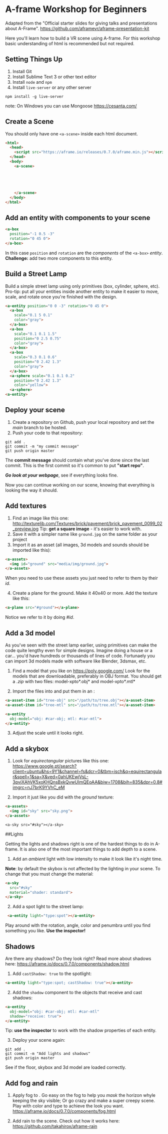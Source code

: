 # A-frame Workshop for Beginners

Adapted from the "Official starter slides for giving talks and presentations about A-Frame".
https://github.com/aframevr/aframe-presentation-kit

Here you'll learn how to build a VR scene using A-frame. For this workshop basic understanding of html is recommended but not required.

## Setting Things Up
1. Install Git
2. Install Sublime Text 3 or other text editor
3. Install ` node ` and ` npm `
4. Install ` live-server ` or any other server
```
npm install -g live-server
```
note: On Windows you can use Mongoose
https://cesanta.com/

## Create a Scene

You should only have one ` <a-scene> ` inside each html document.

```html
<html>
  <head>
    <script src="https://aframe.io/releases/0.7.0/aframe.min.js"></script>
  </head>
  <body>
    <a-scene>





    </a-scene>
  </body>
</html>
```

## Add an entity with components to your scene

```html
<a-box
  position="-1 0.5 -3"
  rotation="0 45 0">
</a-box>
```

In this case ` position ` and ` rotation ` are the *components* of the ` <a-box> ` *entity*.
**Challenge:** add two more components to this entity.

## Build a Street Lamp

Build a simple street lamp using only primitives (box, cylinder, sphere, etc).
Pro-tip: put all your entities inside another entity to make it easier to move, scale, and rotate once you're finished with the design.

```html
<a-entity position="0 0 -3" rotation="0 45 0">
  <a-box
    scale="0.1 5 0.1"
    color="gray">
  </a-box>
  <a-box
    scale="0.1 0.1 1.5"
    position="0 2.5 0.75"
    color="gray">
  </a-box>
  <a-box
    scale="0.3 0.1 0.6"
    position="0 2.42 1.3"
    color="gray">
  </a-box>
  <a-sphere scale="0.1 0.1 0.2"
    position="0 2.42 1.3"
    color="yellow">
  <a-sphere>
<a-entity>
```

## Deploy your scene

1. Create a repository on Github, push your local repository and set the *main* branch to be hosted.
2. Push your code to that repository:
```
git add .
git commit -m "my commit message"
git push origin master
```
The **commit message** should contain what you've done since the last commit. This is the first commit so it's common to put **"start repo"**.

***Go look at your webpage***, see if everything looks fine.

Now you can continue working on our scene, knowing that everything is looking the way it should.

## Add textures

1. Find an image like this one:
http://texturelib.com/Textures/brick/pavement/brick_pavement_0099_02_preview.jpg
Tip: **get a square image** - it's easier to work with.
2. Save it with a simpler name like `ground.jpg` on the same folder as your project
3. Import it as an asset (all images, 3d models and sounds should be imported like this):
```html
<a-assets>
  <img id="ground" src="media/img/ground.jpg">
</a-assets>
```
When you need to use these assets you just need to refer to them by their *id*.

4. Create a plane for the ground. Make it 40x40 or more. Add the texture like this:
```html
<a-plane src="#ground"></a-plane>
```
Notice we refer to it by doing *#id*.

## Add a 3d model

As you've seen with the street lamp earlier, using primitives can make the code quite lengthy even for simple designs.
Imagine doing a house or a car... you'd have hundreds or thousands of lines of code.
Fortunaely you can import 3d models made with software like Blender, 3dsmax, etc.

1. Find a model that you like on https://poly.google.com/
Look for the models that are downloadable, preferably in OBJ format.
You should get a *.zip* with two files: model-xpto*.obj* and model-xpto*.mtl*

2. Import the files into <a-assets> and put them in an <a-entity>:

```html
<a-asset-item id="tree-obj" src="/path/to/tree.obj"></a-asset-item>
<a-asset-item id="tree-mtl" src="/path/to/tree.mtl"></a-asset-item>
```

```html
<a-entity
  obj-model="obj: #car-obj; mtl: #car-mtl">
</a-entity>
```

3. Adjust the scale until it looks right.

## Add a skybox

1. Look for *equirectangular* pictures like this one:
https://www.google.pt/search?client=ubuntu&hs=9Y1&channel=fs&dcr=0&tbm=isch&q=equirectangular&spell=1&sa=X&ved=0ahUKEwjVsL-3pvjXAhVK5xoKHQnsBxkQvwUImQEoAA&biw=1708&bih=835&dpr=0.8#imgrc=nJ7brK9YVhC_eM

2. Import it just like you did with the *ground* texture:
```html
<a-assets>
  <img id="sky" src="sky.png">
</a-assets>
```

```
<a-sky src="#sky"></a-sky>
```

##Lights

Getting the lights and shadows right is one of the hardest things to do in A-frame. It is also one of the most important things to add depth to a scene.

1. Add an *ambient* light with low intensity to make it look like it's night time.

**Note**: by default the skybox is not affected by the lighting in your scene. To change that you must change the material:
```html
<a-sky
  src="#sky"
  material="shader: standard">
</a-sky>
```

2. Add a spot light to the street lamp:
```html
 <a-entity light="type:spot"></a-entity>
```

Play around with the rotation, angle, color and penumbra until you find something you like. **Use the inspector!**

## Shadows

Are there any shadows? Do they look right? Read more about shadows here: https://aframe.io/docs/0.7.0/components/shadow.html

1. Add `castShadow: true` to the spotlight:
```html
<a-entity light="type:spot; castShadow: true"></a-entity>
```

2. Add the `shadow` component to the objects that receive and cast shadows:
```html
<a-entity
  obj-model="obj: #car-obj; mtl: #car-mtl"
  shadow="receive: true">
</a-entity>
```
Tip: **use the inspector** to work with the shadow properties of each entity.

3. Deploy your scene again:
```
git add .
git commit -m "Add lights and shadows"
git push origin master
```
See if the floor, skybox and 3d model are loaded correctly.

## Add fog and rain

1. Apply fog to <a-scene>.
Go easy on the fog to help you *mask* the horizon whyle keeping the sky visible; Or go crazy and make a super creepy scene.
Play with color and type to achieve the look you want.
https://aframe.io/docs/0.7.0/components/fog.html

2. Add rain to the scene. Check out how it works here:
https://github.com/takahirox/aframe-rain




